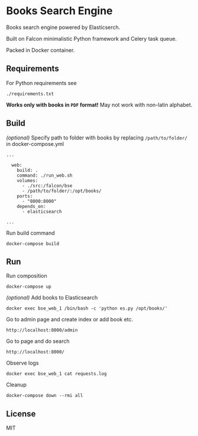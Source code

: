 Books Search Engine
===================

Books search engine powered by Elasticserch.

Built on Falcon minimalistic Python framework and Celery task queue.

Packed in Docker container.

Requirements
------------

For Python requirements see

```
./requirements.txt
```

**Works only with books in `PDF` format!** May not work with non-latin alphabet. 

Build
-----

_(optional)_ Specify path to folder with books by replacing `/path/to/folder/` in docker-compose.yml

```
...

  web:
    build: .
    command: ./run_web.sh
    volumes:
      - ./src:/falcon/bse
      - /path/to/folder/:/opt/books/
    ports:
      - "8000:8000"
    depends_on:
      - elasticsearch

...
```

Run build command

```
docker-compose build
```

Run
---

Run composition

```
docker-compose up
```

_(optional)_ Add books to Elasticsearch 

```
docker exec bse_web_1 /bin/bash -c 'python es.py /opt/books/'
```

Go to admin page and create index or add book etc.

```
http://localhost:8000/admin
```

Go to page and do search

```
http://localhost:8000/
```

Observe logs

```
docker exec bse_web_1 cat requests.log
```

Cleanup

```
docker-compose down --rmi all
```

License
-------

MIT